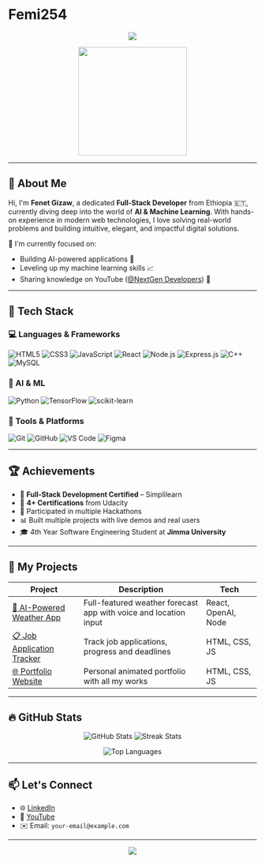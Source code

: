 # Femi254
<!-- Profile Header -->
<p align="center">
  <img src="https://readme-typing-svg.demolab.com/?lines=Hey,+I'm+Fenet+👩‍💻;Full-Stack+Developer+🌐;AI/ML+Enthusiast+🤖;Lifelong+Learner+📚&center=true&width=500&height=45&font=Fira%20Code&color=00A8FF&vCenter=true&size=22" />
</p>

<p align="center">
  <img src="https://media.giphy.com/media/3ohs4BSacFKI7A717y/giphy.gif" width="220"/>
</p>

---

## 🌟 About Me

Hi, I'm **Fenet Gizaw**, a dedicated **Full-Stack Developer** from Ethiopia 🇪🇹, currently diving deep into the world of **AI & Machine Learning**. With hands-on experience in modern web technologies, I love solving real-world problems and building intuitive, elegant, and impactful digital solutions.

🧠 I'm currently focused on:
- Building AI-powered applications 🤖
- Leveling up my machine learning skills 📈
- Sharing knowledge on YouTube ([@NextGen Developers](https://www.youtube.com/@NextGenDevelopers)) 🎥

---

## 🚀 Tech Stack

### 💻 Languages & Frameworks
![HTML5](https://img.shields.io/badge/HTML5-E34F26?logo=html5&logoColor=white)
![CSS3](https://img.shields.io/badge/CSS3-1572B6?logo=css3&logoColor=white)
![JavaScript](https://img.shields.io/badge/JavaScript-F7DF1E?logo=javascript&logoColor=black)
![React](https://img.shields.io/badge/React-20232A?logo=react&logoColor=61DAFB)
![Node.js](https://img.shields.io/badge/Node.js-339933?logo=node.js&logoColor=white)
![Express.js](https://img.shields.io/badge/Express.js-000000?logo=express&logoColor=white)
![C++](https://img.shields.io/badge/C++-00599C?logo=c%2B%2B&logoColor=white)
![MySQL](https://img.shields.io/badge/MySQL-4479A1?logo=mysql&logoColor=white)

### 🧠 AI & ML
![Python](https://img.shields.io/badge/Python-3776AB?logo=python&logoColor=white)
![TensorFlow](https://img.shields.io/badge/TensorFlow-FF6F00?logo=tensorflow&logoColor=white)
![scikit-learn](https://img.shields.io/badge/scikit--learn-F7931E?logo=scikit-learn&logoColor=white)

### 🔧 Tools & Platforms
![Git](https://img.shields.io/badge/Git-F05032?logo=git&logoColor=white)
![GitHub](https://img.shields.io/badge/GitHub-181717?logo=github&logoColor=white)
![VS Code](https://img.shields.io/badge/VS%20Code-007ACC?logo=visual-studio-code&logoColor=white)
![Figma](https://img.shields.io/badge/Figma-F24E1E?logo=figma&logoColor=white)

---

## 🏆 Achievements

- 🥇 **Full-Stack Development Certified** – Simplilearn
- 📜 **4+ Certifications** from Udacity
- 🧠 Participated in multiple Hackathons
- 📊 Built multiple projects with live demos and real users
- 🎓 4th Year Software Engineering Student at **Jimma University**

---

## 💼 My Projects

| Project | Description | Tech |
|--------|-------------|------|
| [🎯 AI-Powered Weather App](https://github.com/Femi254/ai-weather-app) | Full-featured weather forecast app with voice and location input | React, OpenAI, Node |
| [📋 Job Application Tracker](https://github.com/Femi254/job-application-tracker) | Track job applications, progress and deadlines | HTML, CSS, JS |
| [🌐 Portfolio Website](https://github.com/Femi254/portfolio) | Personal animated portfolio with all my works | HTML, CSS, JS |

---

## 🔥 GitHub Stats

<p align="center">
  <img src="https://github-readme-stats.vercel.app/api?username=Femi254&show_icons=true&theme=tokyonight" alt="GitHub Stats" />
  <img src="https://github-readme-streak-stats.herokuapp.com/?user=Femi254&theme=tokyonight" alt="Streak Stats" />
</p>

<p align="center">
  <img src="https://github-readme-stats.vercel.app/api/top-langs/?username=Femi254&layout=compact&theme=tokyonight" alt="Top Languages" />
</p>

---

## 📫 Let's Connect

- 🌐 [LinkedIn](https://www.linkedin.com/in/fenet-gizaw-b47003341)
- 🎥 [YouTube](https://www.youtube.com/@NextGenDevelopers)
- ✉️ Email: `your-email@example.com`

---

<p align="center">
  <img src="https://capsule-render.vercel.app/api?type=waving&color=0:00A8FF,100:0080FF&height=120&section=footer"/>
</p>
